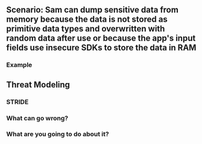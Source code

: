## Scenario: Sam can dump sensitive data from memory because the data is not stored as primitive data types and overwritten with random data after use or because the app's input fields use insecure SDKs to store the data in RAM

### Example

## Threat Modeling

### STRIDE

### What can go wrong?

### What are you going to do about it?
